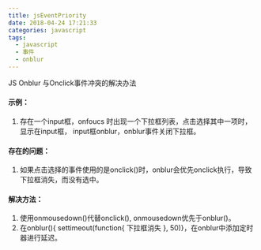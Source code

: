 ```yaml
---
title: jsEventPriority
date: 2018-04-24 17:21:33
categories: javascript
tags:
  - javascript
  - 事件
  - onblur
---
```


JS Onblur 与Onclick事件冲突的解决办法
<!-- more -->

#### 示例：
1. 存在一个input框，onfoucs 时出现一个下拉框列表，点击选择其中一项时，显示在input框， input框onblur，onblur事件关闭下拉框。

#### 存在的问题：
1. 如果点击选择的事件使用的是onclick()时，onblur会优先onclick执行，导致下拉框消失，而没有选中。

#### 解决方法：
1. 使用onmousedown()代替onclick(), onmousedown优先于onblur()。
2. 在onblur(){ settimeout(function{ 下拉框消失 }, 50)}，在onblur中添加定时器进行延迟。

